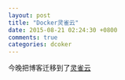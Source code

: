 ```yaml
---
layout: post
title: "Docker灵雀云"
date: 2015-08-21 02:24:30 +0800
comments: true
categories: dcoker
---
```


今晚把博客迁移到了[灵雀云](http://alauda.cn)